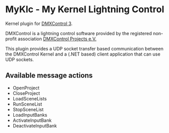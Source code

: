 # MyKlc - My Kernel Lightning Control

Kernel plugin for [DMXControl 3](https://www.dmxcontrol.de/en/).

DMXControl is a lightning control software provided by the registered non-profit association [DMXControl Projects e.V.](https://dmxcontrol-projects.org/en/)

This plugin provides a UDP socket transfer based communication between the DMXControl Kernel and a (.NET based) client application that can use UDP sockets.

## Available message actions

- OpenProject
- CloseProject
- LoadSceneLists
- RunSceneList
- StopSceneList
- LoadInputBanks
- ActivateInputBank
- DeactivateInputBank
